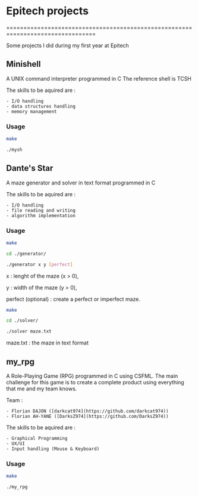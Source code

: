 # Epitech projects
================================================================================

Some projects I did during my first year at Epitech

## Minishell
A UNIX command interpreter programmed in C
The reference shell is TCSH

The skills to be aquired are :

    - I/O handling
    - data structures handling
    - memory management

### Usage
```bash
make

./mysh
```

## Dante's Star
A maze generator and solver in text format programmed in C

The skills to be aquired are :

    - I/O handling
    - file reading and writing
    - algorithm implementation

### Usage
```bash
make

cd ./generator/

./generator x y [perfect]
```

x : lenght of the maze (x > 0),

y : width of the maze (y > 0),

perfect (optional) : create a perfect or imperfect maze.

```bash
make

cd ./solver/

./solver maze.txt
```
maze.txt : the maze in text format

## my_rpg
A Role-Playing Game (RPG) programmed in C using CSFML.
The main challenge for this game is to create a complete product using everything that me and my team knows.

Team :

    - Florian DAJON ([darkcat974](https://github.com/darkcat974))
    - Florian AH-YANE ([DarksZ974](https://github.com/DarksZ974))

The skills to be aquired are :

    - Graphical Programming
    - UX/UI
    - Input handling (Mouse & Keyboard)

### Usage
```bash
make

./my_rpg
```

